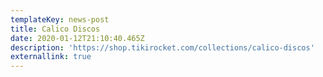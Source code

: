 ```yaml
---
templateKey: news-post
title: Calico Discos
date: 2020-01-12T21:10:40.465Z
description: 'https://shop.tikirocket.com/collections/calico-discos'
externallink: true
---
```

